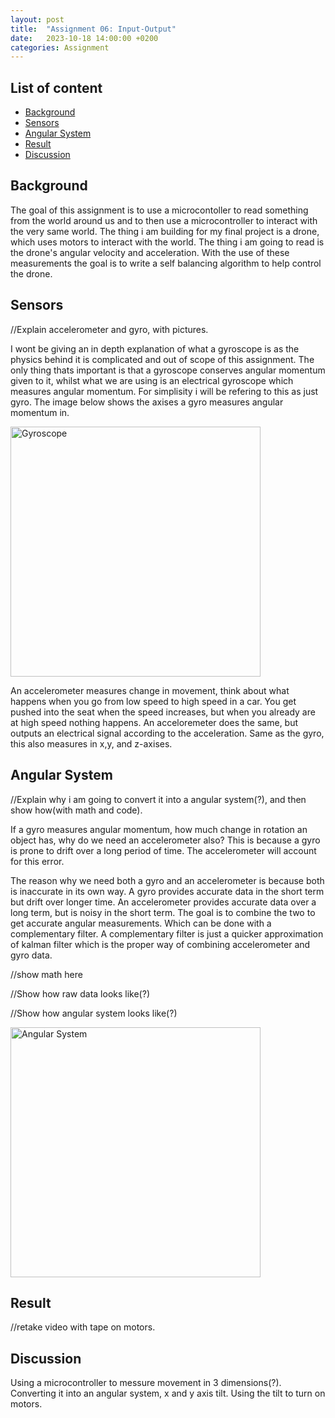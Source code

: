 ```yaml
---
layout: post
title:  "Assignment 06: Input-Output"
date:   2023-10-18 14:00:00 +0200
categories: Assignment
--- 
```


## List of content

- [Background](#background)
- [Sensors](#sensors)
- [Angular System](#angular-system)
- [Result](#result)
- [Discussion](#discussion)


## Background


The goal of this assignment is to use a microcontoller to read something from the world around us and to then use a microcontroller to interact with the very same world. The thing i am building for my final project is a drone, which uses motors to interact with the world. The thing i am going to read is the drone's angular velocity and acceleration. With the use of these measurements the goal is to write a self balancing algorithm to help control the drone. 



## Sensors
//Explain accelerometer and gyro, with pictures.

I wont be giving an in depth explanation of what a gyroscope is as the physics behind it is complicated and out of scope of this assignment. The only thing thats important is that a gyroscope conserves angular momentum given to it, whilst what we are using is an electrical gyroscope which measures angular momentum. For simplisity i will be refering to this as just gyro. The image below shows the axises a gyro measures angular momentum in. 


<img src="{{ '/assets/images/gyroscope.png' | prepend: site.baseurl | prepend: site.url}}" alt="Gyroscope" height=400px/>


An accelerometer measures change in movement, think about what happens when you go from low speed to high speed in a car. You get pushed into the seat when the speed increases, but when you already are at high speed nothing happens. An acceloremeter does the same, but outputs an electrical signal according to the acceleration. Same as the gyro, this also measures in x,y, and z-axises.



## Angular System
//Explain why i am going to convert it into a angular system(?), and then show how(with math and code).

If a gyro measures angular momentum, how much change in rotation an object has, why do we need an accelerometer also? This is because a gyro is prone to drift over a long period of time. The accelerometer will account for this error.

The reason why we need both a gyro and an accelerometer is because both is inaccurate in its own way. A gyro provides accurate data in the short term but drift over longer time. An accelerometer provides accurate data over a long term, but is noisy in the short term. The goal is to combine the two to get accurate angular measurements. Which can be done with a complementary filter. A complementary filter is just a quicker approximation of kalman filter which is the proper way of combining accelerometer and gyro data. 

//show math here



//Show how raw data looks like(?)

//Show how angular system looks like(?)

<img src="{{ '/assets/images/angular_system.gif' | prepend: site.baseurl | prepend: site.url}}" alt="Angular System" height=400px/>

## Result

//retake video with tape on motors.

## Discussion



Using a microcontroller to messure movement in 3 dimensions(?). Converting it into an angular system, x and y axis tilt. Using the tilt to turn on motors.